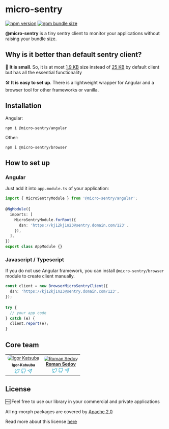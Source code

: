 # micro-sentry

[![npm version](https://img.shields.io/npm/v/@micro-sentry/angular.svg)](https://npmjs.com/package/@micro-sentry/angular)
[![npm bundle size](https://img.shields.io/bundlephobia/minzip/@micro-sentry/core)](https://bundlephobia.com/result?p=@micro-sentry/core)

**@micro-sentry** is a tiny sentry client to monitor your applications without raising your bundle size.

## Why is it better than default sentry client?

👜 **It is small**. So, it is at most [1.9 KB](https://bundlephobia.com/result?p=@micro-sentry/angular) size instead of [25 KB](https://bundlephobia.com/result?p=@sentry/angular) by default client but has all the essential functionality

🛠 **It is easy to set up**. There is a lightweight wrapper for Angular and a browser tool for other frameworks or vanilla.

## Installation

Angular:

```
npm i @micro-sentry/angular
```

Other:

```
npm i @micro-sentry/browser
```

## How to set up

### Angular

Just add it into `app.module.ts` of your application:

```typescript
import { MicroSentryModule } from '@micro-sentry/angular';

@NgModule({
  imports: [
    MicroSentryModule.forRoot({
      dsn: 'https://kj12kj1n23@sentry.domain.com/123',
    }),
  ],
})
export class AppModule {}
```

### Javascript / Typescript

If you do not use Angular framework, you can install `@micro-sentry/browser` module to create client manually.

```ts
const client = new BrowserMicroSentryClient({
  dsn: 'https://kj12kj1n23@sentry.domain.com/123',
});

try {
  // your app code
} catch (e) {
  client.report(e);
}
```

## Core team

<table>
    <tr>
       <td align="center">
            <a href="https://twitter.com/katsuba_igor"
                ><img
                    src="https://github.com/IKatsuba.png?size=100"
                    width="100"
                    style="margin-bottom: -4px; border-radius: 8px;"
                    alt="Igor Katsuba"
                /><br /><sub><b>Igor Katsuba</b></sub></a
            >
            <div style="margin-top: 4px">
                <a
                    href="https://twitter.com/katsuba_igor"
                    title="Twitter"
                    ><img
                        style="width: 16px;"
                        width="16"
                        src="https://raw.githubusercontent.com/MarsiBarsi/readme-icons/main/twitter.svg"
                /></a>
                <a href="https://github.com/IKatsuba" title="Github"
                    ><img
                        width="16"
                        src="https://raw.githubusercontent.com/MarsiBarsi/readme-icons/main/github.svg"
                /></a>
                <a
                    href="https://t.me/Katsuba"
                    title="Telegram"
                    ><img
                        width="16"
                        src="https://raw.githubusercontent.com/MarsiBarsi/readme-icons/main/send.svg"
                /></a>
            </div>
        </td>
        <td align="center">
            <a href="http://marsibarsi.me"
                ><img
                    src="https://github.com/marsibarsi.png?size=100"
                    width="100"
                    style="margin-bottom: -4px; border-radius: 8px;"
                    alt="Roman Sedov"
                /><br /><b>Roman Sedov</b></a
            >
            <div style="margin-top: 4px">
                <a
                    href="https://twitter.com/marsibarsi"
                    title="Twitter"
                    ><img
                        width="16"
                        src="https://raw.githubusercontent.com/MarsiBarsi/readme-icons/main/twitter.svg"
                /></a>
                <a
                    href="https://github.com/marsibarsi"
                    title="GitHub"
                    ><img
                        width="16"
                        src="https://raw.githubusercontent.com/MarsiBarsi/readme-icons/main/github.svg"
                /></a>
                <a
                    href="https://t.me/marsibarsi"
                    title="Telegram"
                    ><img
                        width="16"
                        src="https://raw.githubusercontent.com/MarsiBarsi/readme-icons/main/send.svg"
                /></a>
            </div>
        </td>
    </tr>

</table>

## License

🆓 Feel free to use our library in your commercial and private applications

All ng-morph packages are covered by [Apache 2.0](/LICENSE)

Read more about this license [here](https://choosealicense.com/licenses/apache-2.0/)

